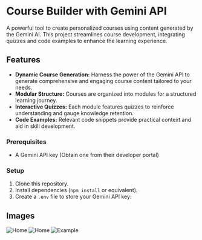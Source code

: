 # Course Builder with Gemini API

A powerful tool to create personalized courses using content generated by the Gemini AI. This project streamlines course development, integrating quizzes and code examples to enhance the learning experience.

## Features

- **Dynamic Course Generation:** Harness the power of the Gemini API to generate comprehensive and engaging course content tailored to your needs.
- **Modular Structure:** Courses are organized into modules for a structured learning journey.
- **Interactive Quizzes:** Each module features quizzes to reinforce understanding and gauge knowledge retention.
- **Code Examples:** Relevant code snippets provide practical context and aid in skill development.

### Prerequisites

- A Gemini API key (Obtain one from their developer portal)

### Setup

1. Clone this repository.
2. Install dependencies (`npm install` or equivalent).
3. Create a `.env` file to store your Gemini API key:

## Images

![Home](https://i.pinimg.com/736x/6f/7f/41/6f7f4147d5bfa50583b8e7f4a00db0f1.jpg)
![Home](https://i.pinimg.com/736x/96/36/05/963605f680c13bf436397c1430a0636f.jpg)
![Example](https://i.pinimg.com/736x/21/2a/f8/212af89c24a7c10687c13bcd79aae512.jpg)
